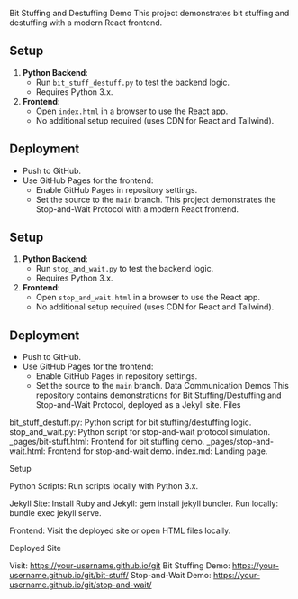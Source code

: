 Bit Stuffing and Destuffing Demo
 This project demonstrates bit stuffing and destuffing with a modern React frontend.

 ## Setup
 1. **Python Backend**:
    - Run `bit_stuff_destuff.py` to test the backend logic.
    - Requires Python 3.x.
 2. **Frontend**:
    - Open `index.html` in a browser to use the React app.
    - No additional setup required (uses CDN for React and Tailwind).

 ## Deployment
 - Push to GitHub.
 - Use GitHub Pages for the frontend:
   - Enable GitHub Pages in repository settings.
   - Set the source to the `main` branch.
 This project demonstrates the Stop-and-Wait Protocol with a modern React frontend.

 ## Setup
 1. **Python Backend**:
    - Run `stop_and_wait.py` to test the backend logic.
    - Requires Python 3.x.
 2. **Frontend**:
    - Open `stop_and_wait.html` in a browser to use the React app.
    - No additional setup required (uses CDN for React and Tailwind).

 ## Deployment
 - Push to GitHub.
 - Use GitHub Pages for the frontend:
   - Enable GitHub Pages in repository settings.
   - Set the source to the `main` branch.
Data Communication Demos
   This repository contains demonstrations for Bit Stuffing/Destuffing and Stop-and-Wait Protocol, deployed as a Jekyll site.
Files

bit_stuff_destuff.py: Python script for bit stuffing/destuffing logic.
stop_and_wait.py: Python script for stop-and-wait protocol simulation.
_pages/bit-stuff.html: Frontend for bit stuffing demo.
_pages/stop-and-wait.html: Frontend for stop-and-wait demo.
index.md: Landing page.

Setup

Python Scripts:
Run scripts locally with Python 3.x.


Jekyll Site:
Install Ruby and Jekyll: gem install jekyll bundler.
Run locally: bundle exec jekyll serve.


Frontend:
Visit the deployed site or open HTML files locally.



Deployed Site

Visit: https://your-username.github.io/git
Bit Stuffing Demo: https://your-username.github.io/git/bit-stuff/
Stop-and-Wait Demo: https://your-username.github.io/git/stop-and-wait/


